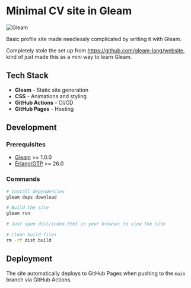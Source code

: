 # Minimal CV site in Gleam
![Gleam](https://img.shields.io/badge/Gleam-1.0.0-blue.svg)

Basic profile site made needlessly complicated by writing it with Gleam.

Completely stole the set up from https://github.com/gleam-lang/website, kind of just made this as a mini way to learn Gleam.

## Tech Stack

- **Gleam** - Static site generation
- **CSS** - Animations and styling
- **GitHub Actions** - CI/CD
- **GitHub Pages** - Hosting

## Development

### Prerequisites

- [Gleam](https://gleam.run/getting-started/installing/) >= 1.0.0
- [Erlang/OTP](https://www.erlang.org/downloads) >= 26.0

### Commands

```bash
# Install dependencies
gleam deps download

# Build the site
gleam run

# Just open dist/index.html in your browser to view the site

# Clean build files
rm -rf dist build
```

## Deployment

The site automatically deploys to GitHub Pages when pushing to the `main` branch via GitHub Actions.